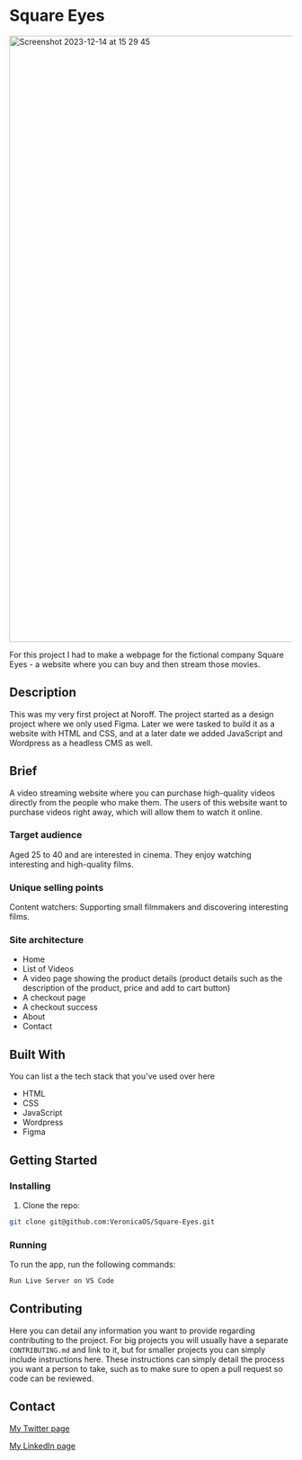 # Square Eyes

<img width="1079" alt="Screenshot 2023-12-14 at 15 29 45" src="https://github.com/VeronicaOS/Square-Eyes/assets/126082037/aadea387-f091-4c6c-834c-5ecf2f466766">


For this project I had to make a webpage for the fictional company Square Eyes - a website where you can buy and then stream those movies.

## Description

This was my very first project at Noroff. The project started as a design project where we only used Figma. Later we were tasked to build it as a website with HTML and CSS, and at a later date we added JavaScript and Wordpress as a headless CMS as well. 

## Brief

A video streaming website where you can purchase high-quality videos directly from the people who make them. The users of this website want to purchase videos right away, which will allow them to watch it online.

### Target audience
Aged 25 to 40 and are interested in cinema. They enjoy watching interesting and high-quality films.

### Unique selling points
Content watchers: Supporting small filmmakers and discovering interesting films.

### Site architecture
- Home
- List of Videos
- A video page showing the product details (product details such as the description of the product, price and add to cart button)
- A checkout page
- A checkout success
- About
- Contact

## Built With

You can list a the tech stack that you've used over here

- HTML
- CSS
- JavaScript
- Wordpress
- Figma

## Getting Started

### Installing

1. Clone the repo:

```bash
git clone git@github.com:VeronicaOS/Square-Eyes.git
```

### Running

To run the app, run the following commands:

```bash
Run Live Server on VS Code
```

## Contributing

Here you can detail any information you want to provide regarding contributing to the project. For big projects you will usually have a separate `CONTRIBUTING.md` and link to it, but for smaller projects you can simply include instructions here. These instructions can simply detail the process you want a person to take, such as to make sure to open a pull request so code can be reviewed.

## Contact

[My Twitter page](www.twitter.com)

[My LinkedIn page](www.linkedin.com)
